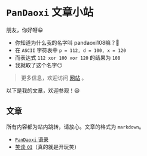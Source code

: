 # `PanDaoxi` 文章小站

朋友，你好呀😀

- 你知道为什么我的名字叫 pandaoxi108嘛？🧐
- 在 `ASCII` 字符表中 `p = 112, d = 100, x = 120`
- 而表达式 `112 xor 100 xor 120` 的结果为 `108`
- 我就取了这个名字😶

> 更多信息，欢迎访问 [网站](https://pandaoxi.github.io/) 。

以下是我的文章，欢迎参观！😃

## 文章
所有内容都为站内跳转，请放心。文章的格式为 `markdown`。

- [`PanDaoxi` 语录](https://github.com/pandaoxi108/pandaoxi108.github.io/blob/main/files/pandaoxi%E8%AF%AD%E5%BD%95.md)
- [笑谈 `OI`](https://github.com/pandaoxi108/pandaoxi108.github.io/blob/main/files/%E7%AC%91%E8%B0%88%20OI.md)（真的就是开玩笑）
